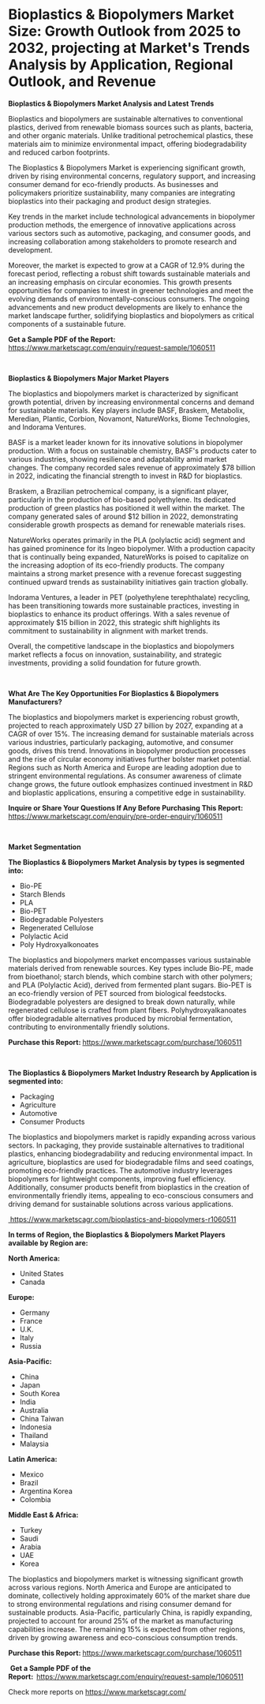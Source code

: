 <p><h1>Bioplastics & Biopolymers Market Size: Growth Outlook from 2025 to 2032, projecting at Market's Trends Analysis by Application, Regional Outlook, and Revenue</h1></p><p><strong>Bioplastics & Biopolymers Market Analysis and Latest Trends</strong></p>
<p><p>Bioplastics and biopolymers are sustainable alternatives to conventional plastics, derived from renewable biomass sources such as plants, bacteria, and other organic materials. Unlike traditional petrochemical plastics, these materials aim to minimize environmental impact, offering biodegradability and reduced carbon footprints.</p><p>The Bioplastics & Biopolymers Market is experiencing significant growth, driven by rising environmental concerns, regulatory support, and increasing consumer demand for eco-friendly products. As businesses and policymakers prioritize sustainability, many companies are integrating bioplastics into their packaging and product design strategies. </p><p>Key trends in the market include technological advancements in biopolymer production methods, the emergence of innovative applications across various sectors such as automotive, packaging, and consumer goods, and increasing collaboration among stakeholders to promote research and development. </p><p>Moreover, the market is expected to grow at a CAGR of 12.9% during the forecast period, reflecting a robust shift towards sustainable materials and an increasing emphasis on circular economies. This growth presents opportunities for companies to invest in greener technologies and meet the evolving demands of environmentally-conscious consumers. The ongoing advancements and new product developments are likely to enhance the market landscape further, solidifying bioplastics and biopolymers as critical components of a sustainable future.</p></p>
<p><strong>Get a Sample PDF of the Report:&nbsp;</strong> <a href="https://www.marketscagr.com/enquiry/request-sample/1060511?utm_campaign=3555&utm_medium=2&utm_source=Github&utm_content=ia&utm_term=22032025&utm_id=bioplastics-biopolymers">https://www.marketscagr.com/enquiry/request-sample/1060511</a></p>
<p>&nbsp;</p>
<p><strong>Bioplastics & Biopolymers Major Market Players</strong></p>
<p><p>The bioplastics and biopolymers market is characterized by significant growth potential, driven by increasing environmental concerns and demand for sustainable materials. Key players include BASF, Braskem, Metabolix, Meredian, Plantic, Corbion, Novamont, NatureWorks, Biome Technologies, and Indorama Ventures.</p><p>BASF is a market leader known for its innovative solutions in biopolymer production. With a focus on sustainable chemistry, BASF's products cater to various industries, showing resilience and adaptability amid market changes. The company recorded sales revenue of approximately $78 billion in 2022, indicating the financial strength to invest in R&D for bioplastics.</p><p>Braskem, a Brazilian petrochemical company, is a significant player, particularly in the production of bio-based polyethylene. Its dedicated production of green plastics has positioned it well within the market. The company generated sales of around $12 billion in 2022, demonstrating considerable growth prospects as demand for renewable materials rises.</p><p>NatureWorks operates primarily in the PLA (polylactic acid) segment and has gained prominence for its Ingeo biopolymer. With a production capacity that is continually being expanded, NatureWorks is poised to capitalize on the increasing adoption of its eco-friendly products. The company maintains a strong market presence with a revenue forecast suggesting continued upward trends as sustainability initiatives gain traction globally.</p><p>Indorama Ventures, a leader in PET (polyethylene terephthalate) recycling, has been transitioning towards more sustainable practices, investing in bioplastics to enhance its product offerings. With a sales revenue of approximately $15 billion in 2022, this strategic shift highlights its commitment to sustainability in alignment with market trends.</p><p>Overall, the competitive landscape in the bioplastics and biopolymers market reflects a focus on innovation, sustainability, and strategic investments, providing a solid foundation for future growth.</p></p>
<p>&nbsp;</p>
<p><strong>What Are The Key Opportunities For Bioplastics & Biopolymers Manufacturers?</strong></p>
<p><p>The bioplastics and biopolymers market is experiencing robust growth, projected to reach approximately USD 27 billion by 2027, expanding at a CAGR of over 15%. The increasing demand for sustainable materials across various industries, particularly packaging, automotive, and consumer goods, drives this trend. Innovations in biopolymer production processes and the rise of circular economy initiatives further bolster market potential. Regions such as North America and Europe are leading adoption due to stringent environmental regulations. As consumer awareness of climate change grows, the future outlook emphasizes continued investment in R&D and bioplastic applications, ensuring a competitive edge in sustainability.</p></p>
<p><strong>Inquire or Share Your Questions If Any Before Purchasing This Report:</strong> <a href="https://www.marketscagr.com/enquiry/pre-order-enquiry/1060511?utm_campaign=3555&utm_medium=2&utm_source=Github&utm_content=ia&utm_term=22032025&utm_id=bioplastics-biopolymers">https://www.marketscagr.com/enquiry/pre-order-enquiry/1060511</a></p>
<p>&nbsp;</p>
<p><strong>Market Segmentation</strong></p>
<p><strong>The Bioplastics & Biopolymers Market Analysis by types is segmented into:</strong></p>
<p><ul><li>Bio-PE</li><li>Starch Blends</li><li>PLA</li><li>Bio-PET</li><li>Biodegradable Polyesters</li><li>Regenerated Cellulose</li><li>Polylactic Acid</li><li>Poly Hydroxyalkonoates</li></ul></p>
<p><p>The bioplastics and biopolymers market encompasses various sustainable materials derived from renewable sources. Key types include Bio-PE, made from bioethanol; starch blends, which combine starch with other polymers; and PLA (Polylactic Acid), derived from fermented plant sugars. Bio-PET is an eco-friendly version of PET sourced from biological feedstocks. Biodegradable polyesters are designed to break down naturally, while regenerated cellulose is crafted from plant fibers. Polyhydroxyalkanoates offer biodegradable alternatives produced by microbial fermentation, contributing to environmentally friendly solutions.</p></p>
<p><strong>Purchase this Report:&nbsp;</strong><a href="https://www.marketscagr.com/purchase/1060511?utm_campaign=3555&utm_medium=2&utm_source=Github&utm_content=ia&utm_term=22032025&utm_id=bioplastics-biopolymers">https://www.marketscagr.com/purchase/1060511</a></p>
<p>&nbsp;</p>
<p><strong>The Bioplastics & Biopolymers Market Industry Research by Application is segmented into:</strong></p>
<p><ul><li>Packaging</li><li>Agriculture</li><li>Automotive</li><li>Consumer Products</li></ul></p>
<p><p>The bioplastics and biopolymers market is rapidly expanding across various sectors. In packaging, they provide sustainable alternatives to traditional plastics, enhancing biodegradability and reducing environmental impact. In agriculture, bioplastics are used for biodegradable films and seed coatings, promoting eco-friendly practices. The automotive industry leverages biopolymers for lightweight components, improving fuel efficiency. Additionally, consumer products benefit from bioplastics in the creation of environmentally friendly items, appealing to eco-conscious consumers and driving demand for sustainable solutions across various applications.</p></p>
<p><a href="https://www.marketscagr.com/bioplastics-and-biopolymers-r1060511?utm_campaign=3555&utm_medium=2&utm_source=Github&utm_content=ia&utm_term=22032025&utm_id=bioplastics-biopolymers">&nbsp;https://www.marketscagr.com/bioplastics-and-biopolymers-r1060511</a></p>
<p><strong>In terms of Region, the Bioplastics & Biopolymers Market Players available by Region are:</strong></p>
<p>
    <p> <strong> North America: </strong>
        <ul>
            <li>United States</li>
            <li>Canada</li>
        </ul>
        </p> 
    <p> <strong> Europe: </strong>
        <ul>
            <li>Germany</li>
            <li>France</li>
            <li>U.K.</li>
            <li>Italy</li>
            <li>Russia</li>
        </ul>
        </p> 
    <p> <strong> Asia-Pacific: </strong>
        <ul>
            <li>China</li>
            <li>Japan</li>
            <li>South Korea</li>
            <li>India</li>
            <li>Australia</li>
            <li>China Taiwan</li>
            <li>Indonesia</li>
            <li>Thailand</li>
            <li>Malaysia</li>
        </ul>
        </p> 
    <p> <strong> Latin America: </strong>
        <ul>
            <li>Mexico</li>
            <li>Brazil</li>
            <li>Argentina Korea</li>
            <li>Colombia</li>
        </ul>
        </p> 
    <p> <strong> Middle East & Africa: </strong>
        <ul>
            <li>Turkey</li>
            <li>Saudi</li>
            <li>Arabia</li>
            <li>UAE</li>
            <li>Korea</li>
        </ul>
    </p>
    </p>
<p><p>The bioplastics and biopolymers market is witnessing significant growth across various regions. North America and Europe are anticipated to dominate, collectively holding approximately 60% of the market share due to strong environmental regulations and rising consumer demand for sustainable products. Asia-Pacific, particularly China, is rapidly expanding, projected to account for around 25% of the market as manufacturing capabilities increase. The remaining 15% is expected from other regions, driven by growing awareness and eco-conscious consumption trends.</p></p>
<p><strong>Purchase this Report: </strong><a href="https://www.marketscagr.com/purchase/1060511?utm_campaign=3555&utm_medium=2&utm_source=Github&utm_content=ia&utm_term=22032025&utm_id=bioplastics-biopolymers">https://www.marketscagr.com/purchase/1060511</a></p>
<p>&nbsp;<strong>Get a Sample PDF of the Report:&nbsp;&nbsp;</strong><a href="https://www.marketscagr.com/enquiry/request-sample/1060511?utm_campaign=3555&utm_medium=2&utm_source=Github&utm_content=ia&utm_term=22032025&utm_id=bioplastics-biopolymers">https://www.marketscagr.com/enquiry/request-sample/1060511</a></p>
<p><strong></strong></p>
<p>Check more reports on <a href="https://www.marketscagr.com/?utm_campaign=3555&utm_medium=2&utm_source=Github&utm_content=ia&utm_term=22032025&utm_id=bioplastics-biopolymers">https://www.marketscagr.com/</a></p>